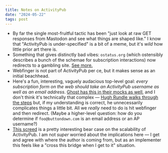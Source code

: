 ```yaml
---
title: Notes on ActivityPub
date: "2024-05-22"
tags: post
---
```


- By far the single most-fruitful tactic has been "just look at raw GET responses from Mastodon and see what things are shaped like." I know that "ActivityPub is under-specified" is a bit of a meme, but it's _wild_ how little prior art there is.
- Something that gives distinctly bad vibes: `ostatus.org` (which ostensibly describes a bunch of the schemae for subscription interactions) now redirects to a gambling site. [See more.](https://socialhub.activitypub.rocks/t/change-ostatus-uri-in-webfinger-rel-property-pointing-to-squatted-domain/2425)
- Webfinger is not part of ActivityPub per ce, but it makes sense as an initial beachhead.
- Here's a fun, interesting, vaguely audacious top-level goal: _every subscription form on the web should take an ActivityPub username as well as an email address_. [Ghost has this in their mocks as well](https://activitypub.ghost.org/), and I don't think it's technically that complex — [Hugh Rundle walks through the steps](https://www.hughrundle.net/how-to-implement-remote-following-for-your-activitypub-project/) but, if my understanding is correct, he unnecessarily complicates things a little bit. All we _really_ need to do is hit webfinger and then redirect. (Maybe a higher-level question: how do you determine if `foo@buttondown.com` is an email address or an AP username?)
- [This screed](https://gist.github.com/jdarcy/60107fe4e653819138396257df302eef) is a pretty interesting bear case on the scalability of ActivityPub. I am not _super_ worried about the implications here — I get and agree with where the author is coming from, but as an implementer this feels like a "cross this bridge when I get to it" situation.
